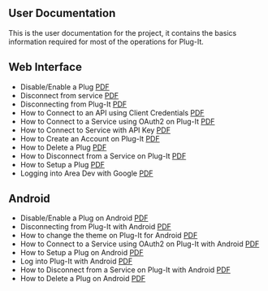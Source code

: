 ## User Documentation

This is the user documentation for the project, it contains the basics information required for most of the operations for Plug-It.

## Web Interface

* Disable/Enable a Plug [PDF](pdf/DisablingorEnablingPlugs_PDF_2023-03-05214722.523918.pdf)
* Disconnect from service [PDF](pdf/Disconnectfromservice_PDF_2023-03-05214225.461110.pdf)
* Disconnecting from Plug-It [PDF](pdf/DisconnectingfromPlug-It_PDF_2023-03-05214809.969414.pdf)
* How to Connect to an API using Client Credentials [PDF](pdf/HowtoConnecttoanAPIusingClientCredentials_PDF_2023-03-05214310.419419.pdf)
* How to Connect to a Service using OAuth2 on Plug-It [PDF](pdf/HowtoConnecttoaServiceusingOAuth2onPlug-It_PDF_2023-03-05214913.187909.pdf)
* How to Connect to Service with API Key [PDF](pdf/HowtoConnecttoServicewithAPIKey_PDF_2023-03-05214244.631328.pdf)
* How to Create an Account on Plug-It [PDF](pdf/HowtoCreateanAccountonPlug-It_PDF_2023-03-05214740.058945.pdf)
* How to Delete a Plug [PDF](pdf/HowtoDeleteaPlug_PDF_2023-03-05214827.787252.pdf)
* How to Disconnect from a Service on Plug-It [PDF](pdf/HowtoDisconnectfromaServiceonPlug-It_PDF_2023-03-05214858.383035.pdf)
* How to Setup a Plug [PDF](pdf/HowtoSetupaPlug_PDF_2023-03-05214318.055298.pdf)
* Logging into Area Dev with Google [PDF](pdf/LoggingintoAreaDevwithGoogle_PDF_2023-03-05214152.212134.pdf)

## Android

* Disable/Enable a Plug on Android [PDF](pdf/DisablingorEnablingPlugsonAndroid_PDF_2023-03-05214409.192086.pdf)
* Disconnecting from Plug-It with Android [PDF](pdf/DisconnectingfromPlug-ItwithAndroid_PDF_2023-03-05214531.868348.pdf)
* How to change the theme on Plug-It for Android [PDF](pdf/HowtochangethemeonPlug-ItforAndroid_PDF_2023-03-05214503.399480.pdf)
* How to Connect to a Service using OAuth2 on Plug-It with Android [PDF](pdf/HowtoConnecttoaServiceusingOAuth2onPlug-ItwithAndroid_PDF_2023-03-05214354.088693.pdf)
* How to Setup a Plug on Android [PDF](pdf/HowtoSetupaPlugonAndroid_PDF_2023-03-05214332.935501.pdf)
* Log into Plug-It with Android [PDF](pdf/LogintoPlug-ItwithAndroid_PDF_2023-03-05214616.198473.pdf)
* How to Disconnect from a Service on Plug-It with Android [PDF](pdf/HowtoDisconnectfromaServiceonPlug-ItwithAndroid_PDF_2023-03-05214518.455699.pdf)
* How to Delete a Plug on Android [PDF](pdf/HowtoDeleteaPlugonAndroid_PDF_2023-03-05214446.372080.pdf)